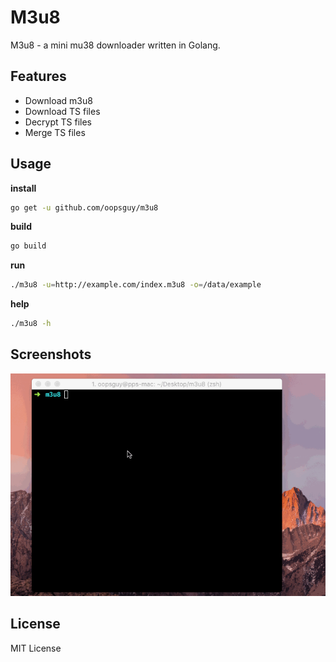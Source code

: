 # M3u8

M3u8 - a mini mu38 downloader written in Golang.

## Features

- Download m3u8 
- Download TS files
- Decrypt TS files
- Merge TS files 

## Usage

**install**

```bash
go get -u github.com/oopsguy/m3u8
```

**build**

```bash
go build
```

**run**

```bash
./m3u8 -u=http://example.com/index.m3u8 -o=/data/example
```

**help**

```bash
./m3u8 -h
```

## Screenshots

![Demo](./screenshots/demo.gif)


## License 

MIT License